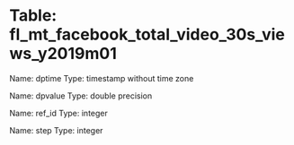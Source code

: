 Table: fl_mt_facebook_total_video_30s_views_y2019m01
====================================================

Name: dptime
Type: timestamp without time zone

Name: dpvalue
Type: double precision

Name: ref_id
Type: integer

Name: step
Type: integer

